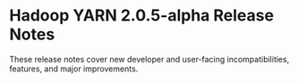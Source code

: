 # Hadoop YARN 2.0.5-alpha Release Notes

These release notes cover new developer and user-facing incompatibilities, features, and major improvements.



